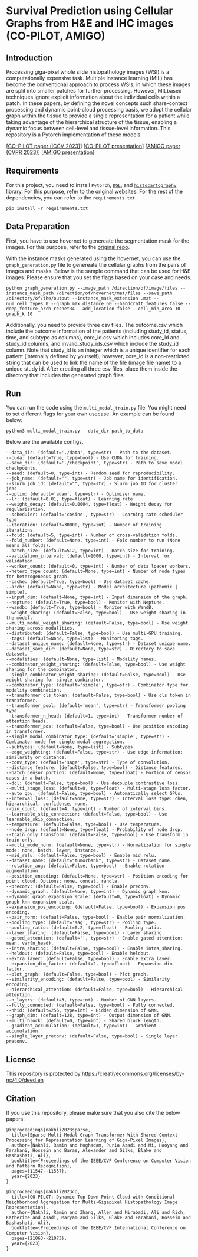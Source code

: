 # Survival Prediction using Cellular Graphs from H&E and IHC images (CO-PILOT, AMIGO)

## Introduction

Processing giga-pixel whole slide histopathology images (WSI) is a computationally expensive task. Multiple instance learning (MIL) has become the conventional approach to process WSIs, in which these images are split into smaller patches for further processing. However, MILbased techniques ignore explicit information about the individual cells within a patch. In these papers, by defining the novel concepts such share-context processing and dynamic point-cloud processing basis, we adopt the cellular graph within the tissue to provide a single representation for a patient while taking advantage of the hierarchical structure of the tissue, enabling a dynamic focus between cell-level and tissue-level information. This repository is a Pytorch implementation of these models. 

[[CO-PILOT paper (ICCV 2023)](https://openaccess.thecvf.com/content/ICCV2023/papers/Nakhli_CO-PILOT_Dynamic_Top-Down_Point_Cloud_with_Conditional_Neighborhood_Aggregation_for_ICCV_2023_paper.pdf)]  [[CO-PILOT presentation](https://youtu.be/2A47ZaCNOBs?si=PyKEcDgURc18JXFP)] 
[[AMIGO paper (CVPR 2023)](https://openaccess.thecvf.com/content/CVPR2023/papers/Nakhli_Sparse_Multi-Modal_Graph_Transformer_With_Shared-Context_Processing_for_Representation_Learning_CVPR_2023_paper.pdf)] [[AMIGO presentation](https://youtu.be/i5nKpSLnV6o?si=Zn16_yy5z5fMcbuK)]


## Requirements

For this project, you need to install `Pytorch`, [`DGL`](https://www.dgl.ai/), and [`histocartography`](https://github.com/BiomedSciAI/histocartography) library. For this purpose, refer to the original websites. For the rest of the dependencies, you can refer to the `requirements.txt`.

```pip install -r requirements.txt```


## Data Preparation

First, you have to use hovernet to genereate the segmentation mask for the images. For this purpose, refer to the [original repo](https://github.com/vqdang/hover_net).

With the instance masks generated using the hovernet, you can use the `graph_generation.py` file to genereate the cellular graphs from the pairs of images and masks. Below is the sample command that can be used for H&E images. Please ensure that you set the flags based on your case and needs.

```
python graph_generation.py --image_path /direction/of/image/files --instance_mask_path /direction/of/hovernet/mat/files --save_path /directory/of/the/output --instance_mask_extension .mat --num_cell_types 0 --graph_max_distance 60 --handcraft_features false --deep_feature_arch resnet34 --add_location false --cell_min_area 10 --graph_k 10
```

Additionally, you need to provide three csv files. The outcome.csv which include the outcome information of the patients (including study_id, status, time, and subtype as columns), core_id.csv which includes core_id and study_id columns, and invalid_study_ids.csv which include the study_id column.  Note that study_id is an integer which is a unique identifier for each patient (internally defined by yourself); however, core_id is a non-restricted string that can be used to link the name of the file (image file name) to a unique study id. After creating all three csv files, place them inside the directory that includes the generated graph files.


## Run

You can run the code using the `multi_modal_train.py` file. You might need to set different flags for your own usecase. An example can be found below:

```
python3 multi_modal_train.py --data_dir path_to_data 
```

Below are the available configs.

```
--data_dir: (default='./data', type=str) - Path to the dataset.
--cuda: (default=True, type=bool) - Use CUDA for training.
--save_dir: (default='./checkpoint', type=str) - Path to save model checkpoints.
--seed: (default=0, type=int) - Random seed for reproducibility.
--job_name: (default="", type=str) - Job name for identification.
--slurm_job_id: (default="", type=str) - Slurm job ID for cluster jobs.
--optim: (default='adam', type=str) - Optimizer name.
--lr: (default=0.01, type=float) - Learning rate.
--weight_decay: (default=0.0004, type=float) - Weight decay for regularization.
--scheduler: (default='cosine', type=str) - Learning rate scheduler type.
--iteration: (default=30000, type=int) - Number of training iterations.
--fold: (default=5, type=int) - Number of cross-validation folds.
--fold_number: (default=None, type=int) - Fold number to run (None means all folds).
--batch_size: (default=512, type=int) - Batch size for training.
--validation_interval: (default=1000, type=int) - Interval for validation.
--worker_count: (default=0, type=int) - Number of data loader workers.
--hetero_type_count: (default=None, type=int) - Number of node types for heterogeneous graph.
--cache: (default=True, type=bool) - Use dataset cache.
--arch: (default=None, type=str) - Model architecture (pathomic | simple).
--input_dim: (default=None, type=int) - Input dimension of the graph.
--neptune: (default=True, type=bool) - Monitor with Neptune.
--wandb: (default=True, type=bool) - Monitor with WandB.
--weight_sharing: (default=False, type=bool) - Use weight sharing in the model.
--multi_modal_weight_sharing: (default=False, type=bool) - Use weight sharing across modalities.
--distributed: (default=False, type=bool) - Use multi-GPU training.
--tags: (default=None, type=list) - Monitoring tags.
--dataset_unique_name: (default=None, type=str) - Dataset unique name.
--dataset_save_dir: (default=None, type=str) - Directory to save dataset.
--modalities: (default=None, type=list) - Modality names.
--combinator_weight_sharing: (default=False, type=bool) - Use weight sharing for the combinator.
--single_combinator_weight_sharing: (default=False, type=bool) - Use weight sharing for single combinator.
--combinator_type: (default='simple', type=str) - Combinator type for modality combination.
--transformer_cls_token: (default=False, type=bool) - Use cls token in transformer.
--transformer_pool: (default='mean', type=str) - Transformer pooling type.
--transformer_n_head: (default=1, type=int) - Transformer number of attention heads.
--transformer_pos: (default=False, type=bool) - Use position encoding in transformer.
--single_modal_combinator_type: (default='simple', type=str) - Combinator mode for single modal aggregation.
--subtypes: (default=None, type=list) - Subtypes.
--edge_weighting: (default=False, type=str) - Use edge information: similarity or distance.
--conv_type: (default='sage', type=str) - Type of convolution.
--distance_feature: (default=False, type=bool) - Distance features.
--batch_censor_portion: (default=None, type=float) - Portion of censor cases in a batch.
--dcl: (default=False, type=bool) - Use decouple contrastive loss.
--multi_stage_loss: (default=0, type=float) - Multi-stage loss factor.
--auto_gpu: (default=False, type=bool) - Automatically select GPUs.
--interval_loss: (default=None, type=str) - Interval loss type: chen, hierarchical, confidence, none.
--bin_count: (default=4, type=int) - Number of interval bins.
--learnable_skip_connection: (default=False, type=bool) - Use learnable_skip_connection.
--temprature: (default=False, type=bool) - Use temperature.
--node_drop: (default=None, type=float) - Probability of node drop.
--train_only_transform: (default=False, type=bool) - Use transform in train only.
--multi_mode_norm: (default=None, type=str) - Normalization for single mode: none, batch, layer, instance.
--mid_relu: (default=False, type=bool) - Enable mid relu.
--dataset_name: (default="tumorbank", type=str) - Dataset name.
--rotation_aug: (default=False, type=bool) - Enable rotation augmentation.
--position_encoding: (default=None, type=str) - Position encoding for point cloud. Options: none, concat, randla.
--preconv: (default=False, type=bool) - Enable preconv.
--dynamic_graph: (default=None, type=int) - Dynamic graph knn.
--dynamic_graph_expansion_scale: (default=0, type=float) - Dynamic graph knn expansion scale.
--expansion_pos_encoding: (default=False, type=bool) - Expansion pos encoding.
--pair_norm: (default=False, type=bool) - Enable pair normalization.
--pooling_type: (default='sag', type=str) - Pooling type.
--pooling_ratio: (default=0.2, type=float) - Pooling ratio.
--layer_sharing: (default=False, type=bool) - Layer sharing.
--gated_attention: (default='', type=str) - Enable gated attention: mean, var{n_head}.
--intra_sharing: (default=False, type=bool) - Enable intra_sharing.
--heldout: (default=False, type=bool) - Enable heldout.
--extra_layer: (default=False, type=bool) - Enable extra_layer.
--expansion_dim_factor: (default=2, type=float) - Expansion dim factor.
--plot_graph: (default=False, type=bool) - Plot graph.
--similarity_encoding: (default=False, type=bool) - Similarity encoding.
--hierarchical_attention: (default=False, type=bool) - Hierarchical attention.
--n_layers: (default=3, type=int) - Number of GNN layers.
--fully_connected: (default=False, type=bool) - Fully connected.
--nhid: (default=256, type=int) - Hidden dimension of GNN.
--graph_dim: (default=128, type=int) - Output dimension of GNN.
--multi_block: (default=0, type=int) - Shared block length.
--gradient_accumulation: (default=1, type=int) - Gradient accumulation.
--single_layer_preconv: (default=False, type=bool) - Single layer preconv.
```

## License

This repository is protected by https://creativecommons.org/licenses/by-nc/4.0/deed.en

## Citation

If you use this repository, please make sure that you also cite the below papers:

```
@inproceedings{nakhli2023sparse,
  title={Sparse Multi-Modal Graph Transformer With Shared-Context Processing for Representation Learning of Giga-Pixel Images},
  author={Nakhli, Ramin and Moghadam, Puria Azadi and Mi, Haoyang and Farahani, Hossein and Baras, Alexander and Gilks, Blake and Bashashati, Ali},
  booktitle={Proceedings of the IEEE/CVF Conference on Computer Vision and Pattern Recognition},
  pages={11547--11557},
  year={2023}
}

@inproceedings{nakhli2023co,
  title={CO-PILOT: Dynamic Top-Down Point Cloud with Conditional Neighborhood Aggregation for Multi-Gigapixel Histopathology Image Representation},
  author={Nakhli, Ramin and Zhang, Allen and Mirabadi, Ali and Rich, Katherine and Asadi, Maryam and Gilks, Blake and Farahani, Hossein and Bashashati, Ali},
  booktitle={Proceedings of the IEEE/CVF International Conference on Computer Vision},
  pages={21063--21073},
  year={2023}
}
```

